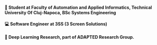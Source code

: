 #### 🏫 Student at Faculty of Automation and Applied Informatics, Technical University Of Cluj-Napoca, BSc Systems Engineering
#### 💻 Software Engineer at 3SS (3 Screen Solutions)
#### 👾 Deep Learning Research, part of ADAPTED Research Group.

